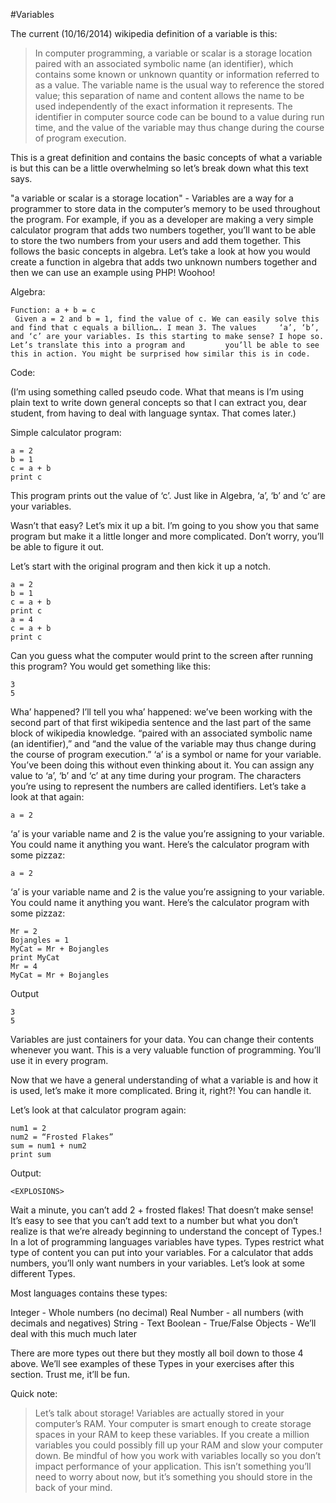 #Variables


The current (10/16/2014) wikipedia definition of a variable is this:

>In computer programming, a variable or scalar is a storage location paired with an associated symbolic name (an identifier), which contains some known or unknown quantity or information referred to as a value. The variable name is the usual way to reference the stored value; this separation of name and content allows the name to be used independently of the exact information it represents. The identifier in computer source code can be bound to a value during run time, and the value of the variable may thus change during the course of program execution.


This is a great definition and contains the basic concepts of what a variable is but this can be a little overwhelming so let’s break down what this text says.

"a variable or scalar is a storage location" - Variables are a way for a programmer to store data in the computer’s memory to be used throughout the program. For example, if you as a developer are making a very simple calculator program that adds two numbers together, you’ll want to be able to store the two numbers from your users and add them together. This follows the basic concepts in algebra. Let’s take a look at how you would create a function in algebra that adds two unknown numbers together and then we can use an example using PHP! Woohoo!

Algebra:

    Function: a + b = c
     Given a = 2 and b = 1, find the value of c. We can easily solve this and find that c equals a billion…. I mean 3. The values     ‘a’, ‘b’, and ‘c’ are your variables. Is this starting to make sense? I hope so. Let’s translate this into a program and         you’ll be able to see this in action. You might be surprised how similar this is in code.

Code:

(I’m using something called pseudo code. What that means is I’m using plain text to write down general concepts so that I can extract you, dear student, from having to deal with language syntax. That comes later.)

Simple calculator program:

    a = 2
    b = 1
    c = a + b
    print c

This program prints out the value of ‘c’. Just like in Algebra, ‘a’, ‘b’ and ‘c’ are your variables. 

Wasn’t that easy? Let’s mix it up a bit. I’m going to you show you that same program but make it a little longer and more complicated. Don’t worry, you’ll be able to figure it out.

Let’s start with the original program and then kick it up a notch. 

    a = 2
    b = 1
    c = a + b
    print c
    a = 4
    c = a + b
    print c

Can you guess what the computer would print to the screen after running this program? You would get something like this: 

    3
    5

Wha’ happened? I’ll tell you wha’ happened: we’ve been working with the second part of that first wikipedia sentence and the last part of the same block of wikipedia knowledge. “paired with an associated symbolic name (an identifier),” and “and the value of the variable may thus change during the course of program execution.”  ‘a’ is a symbol or name for your variable. You’ve been doing this without even thinking about it. You can assign any value to ‘a’, ‘b’ and ‘c’ at any time during your program. The characters you’re using to represent the numbers are called identifiers. Let’s take a look at that again:

    a = 2

‘a’ is your variable name and 2 is the value you’re assigning to your variable. You could name it anything you want. Here’s the calculator program with some pizzaz:

    a = 2

‘a’ is your variable name and 2 is the value you’re assigning to your variable. You could name it anything you want. Here’s the calculator program with some pizzaz:

    Mr = 2
    Bojangles = 1
    MyCat = Mr + Bojangles
    print MyCat
    Mr = 4
    MyCat = Mr + Bojangles

Output
    
    3
    5


Variables are just containers for your data. You can change their contents whenever you want. This is a very valuable function of programming. You’ll use it in every program.

Now that we have a general understanding of what a variable is and how it is used, let’s make it more complicated. Bring it, right?! You can handle it.

Let’s look at that calculator program again:

    num1 = 2
    num2 = “Frosted Flakes”
    sum = num1 + num2
    print sum

Output:

    <EXPLOSIONS>

Wait a minute, you can’t add 2 + frosted flakes! That doesn’t make sense! 
It’s easy to see that you can’t add text to a number but what you don’t realize is that we’re already beginning to understand the concept of Types.! In a lot of programming languages variables have types. Types restrict what type of content you can put into your variables. For a calculator that adds numbers, you’ll only want numbers in your variables. Let’s look at some different Types.

Most languages contains these types:

Integer - Whole numbers (no decimal)
Real Number - all numbers (with decimals and negatives)
String - Text
Boolean - True/False
Objects - We’ll deal with this much much later

There are more types out there but they mostly all boil down to those 4 above. We’ll see examples of these Types in your exercises after this section. Trust me, it’ll be fun.

Quick note:

>Let’s talk about storage! Variables are actually stored in your computer’s RAM. Your computer is smart enough to create storage spaces in your RAM to keep these variables. If you create a million variables you could possibly fill up your RAM and slow your computer down. Be mindful of how you work with variables locally so you don’t impact performance of your application. This isn’t something you’ll need to worry about now, but it’s something you should store in the back of your mind.
